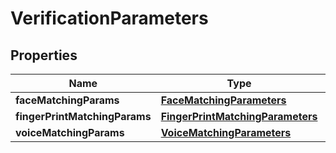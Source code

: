 
# VerificationParameters

## Properties
Name | Type | Description | Notes
------------ | ------------- | ------------- | -------------
**faceMatchingParams** | [**FaceMatchingParameters**](FaceMatchingParameters.md) |  |  [optional]
**fingerPrintMatchingParams** | [**FingerPrintMatchingParameters**](FingerPrintMatchingParameters.md) |  |  [optional]
**voiceMatchingParams** | [**VoiceMatchingParameters**](VoiceMatchingParameters.md) |  |  [optional]




